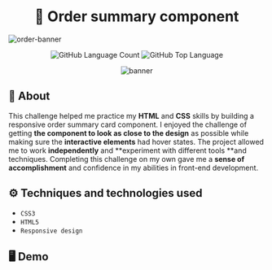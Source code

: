 <h1 align="center"> 🚀 Order summary component </h1>

![order-banner](https://github.com/salvedojuliao/page_order-summary/assets/44206400/9634c282-e5b6-473e-8c63-af36945ff17d)

<p align="center">
<img alt="GitHub Language Count" src="https://img.shields.io/github/languages/count/salvedojuliao/page_order-summary" />
<img alt="GitHub Top Language" src="https://img.shields.io/github/languages/top/salvedojuliao/page_order-summary" />
</p>

<p align="center">
 <img alt="banner" align="center" src="http://img.shields.io/static/v1?label=STATUS&message=%20FINISHED&color=GREEN&style=for-the-badge" />
</p>

## 📌 About 
This challenge helped me practice my **HTML** and **CSS** skills by building a responsive order summary card component. 
I enjoyed the challenge of getting **the component to look as close to the design** as possible while making sure the **interactive elements** had hover states. 
The project allowed me to work **independently** and **experiment with different tools **and techniques. Completing this challenge on my own gave me a **sense of accomplishment** and confidence in 
my abilities in front-end development.

## ⚙️ Techniques and technologies used
- ``CSS3``
- ``HTML5``
- ``Responsive design``

## 🖥️ Demo  

